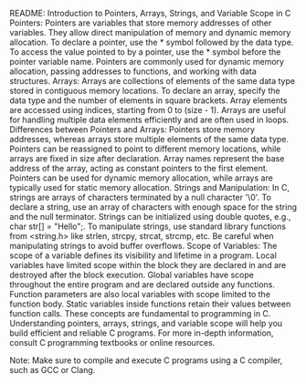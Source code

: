 README: Introduction to Pointers, Arrays, Strings, and Variable Scope in C
Pointers:
Pointers are variables that store memory addresses of other variables.
They allow direct manipulation of memory and dynamic memory allocation.
To declare a pointer, use the * symbol followed by the data type.
To access the value pointed to by a pointer, use the * symbol before the pointer variable name.
Pointers are commonly used for dynamic memory allocation, passing addresses to functions, and working with data structures.
Arrays:
Arrays are collections of elements of the same data type stored in contiguous memory locations.
To declare an array, specify the data type and the number of elements in square brackets.
Array elements are accessed using indices, starting from 0 to (size - 1).
Arrays are useful for handling multiple data elements efficiently and are often used in loops.
Differences between Pointers and Arrays:
Pointers store memory addresses, whereas arrays store multiple elements of the same data type.
Pointers can be reassigned to point to different memory locations, while arrays are fixed in size after declaration.
Array names represent the base address of the array, acting as constant pointers to the first element.
Pointers can be used for dynamic memory allocation, while arrays are typically used for static memory allocation.
Strings and Manipulation:
In C, strings are arrays of characters terminated by a null character '\0'.
To declare a string, use an array of characters with enough space for the string and the null terminator.
Strings can be initialized using double quotes, e.g., char str[] = "Hello";.
To manipulate strings, use standard library functions from <string.h> like strlen, strcpy, strcat, strcmp, etc.
Be careful when manipulating strings to avoid buffer overflows.
Scope of Variables:
The scope of a variable defines its visibility and lifetime in a program.
Local variables have limited scope within the block they are declared in and are destroyed after the block execution.
Global variables have scope throughout the entire program and are declared outside any functions.
Function parameters are also local variables with scope limited to the function body.
Static variables inside functions retain their values between function calls.
These concepts are fundamental to programming in C. Understanding pointers, arrays, strings, and variable scope will help you build efficient and reliable C programs. For more in-depth information, consult C programming textbooks or online resources.

Note: Make sure to compile and execute C programs using a C compiler, such as GCC or Clang.
